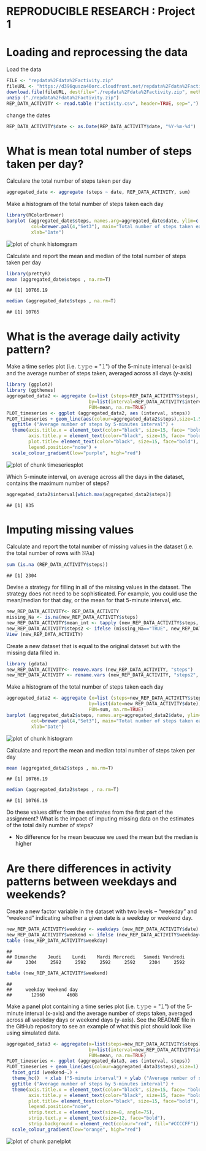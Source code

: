 REPRODUCIBLE RESEARCH : Project 1
========================================

# Loading and reprocessing the data

Load the data

```r
FILE <- "repdata%2Fdata%2Factivity.zip"
fileURL <- "https://d396qusza40orc.cloudfront.net/repdata%2Fdata%2Factivity.zip"
download.file(fileURL, destfile="./repdata%2Fdata%2Factivity.zip", method="curl")
unzip ("./repdata%2Fdata%2Factivity.zip")
REP_DATA_ACTIVITY <- read.table ("activity.csv", header=TRUE, sep=",")
```
                  
change the dates

```r
REP_DATA_ACTIVITY$date <- as.Date(REP_DATA_ACTIVITY$date, "%Y-%m-%d")
```

# What is mean total number of steps taken per day?

Calculare the total number of steps taken per day


```r
aggregated_date <- aggregate (steps ~ date, REP_DATA_ACTIVITY, sum)  
```

Make a histogram of the total number of steps taken each day


```r
library(RColorBrewer)
barplot (aggregated_date$steps, names.arg=aggregated_date$date, ylim=c (0,25000),
         col=brewer.pal(4,"Set3"), main="Total number of steps taken each day", ylab="Total number of steps",
         xlab="Date")
```

![plot of chunk histomgram](figure/histomgram-1.png) 

Calculate and report the mean and median of the total number of steps taken per day


```r
library(prettyR)
mean (aggregated_date$steps , na.rm=T)
```

```
## [1] 10766.19
```

```r
median (aggregated_date$steps , na.rm=T)
```

```
## [1] 10765
```

# What is the average daily activity pattern?

Make a time series plot (i.e. 𝚝𝚢𝚙𝚎 = "𝚕") of the 5-minute interval (x-axis) and the average number of steps taken, averaged across all days (y-axis)


```r
library (ggplot2)
library (ggthemes)
aggregated_data2 <- aggregate (x=list (steps=REP_DATA_ACTIVITY$steps),
                              by=list(interval=REP_DATA_ACTIVITY$interval), 
                              FUN=mean, na.rm=TRUE)
PLOT_timeseries <- ggplot (aggregated_data2, aes (interval, steps))
PLOT_timeseries + geom_line(aes(colour=aggregated_data2$steps),size=1.5) + theme_hc()  + xlab ("5-minute interval") + ylab ("Average number of steps") + 
  ggtitle ("Average number of steps by 5-minutes interval") +
  theme(axis.title.x = element_text(color="black", size=15, face= "bold"),
        axis.title.y = element_text(color="black", size=15, face= "bold"),
        plot.title= element_text(color="black", size=15, face="bold"),
        legend.position="none") +
  scale_colour_gradient(low="purple", high="red") 
```

![plot of chunk timeseriesplot](figure/timeseriesplot-1.png) 

Which 5-minute interval, on average across all the days in the dataset, contains the maximum number of steps?

```r
aggregated_data2$interval[which.max(aggregated_data2$steps)]
```

```
## [1] 835
```

# Imputing missing values

Calculate and report the total number of missing values in the dataset (i.e. the total number of rows with 𝙽𝙰s)

```r
sum (is.na (REP_DATA_ACTIVITY$steps))
```

```
## [1] 2304
```

Devise a strategy for filling in all of the missing values in the dataset. The strategy does not need to be sophisticated. For example, you could use the mean/median for that day, or the mean for that 5-minute interval, etc.


```r
new_REP_DATA_ACTIVITY<- REP_DATA_ACTIVITY
missing_Na <- is.na(new_REP_DATA_ACTIVITY$steps)
new_REP_DATA_ACTIVITY$mean_int <- tapply (new_REP_DATA_ACTIVITY$steps, new_REP_DATA_ACTIVITY$interval, mean, na.rm=TRUE, simplify=TRUE)
new_REP_DATA_ACTIVITY$steps2 <- ifelse (missing_Na=="TRUE", new_REP_DATA_ACTIVITY$mean_int, new_REP_DATA_ACTIVITY$steps)
View (new_REP_DATA_ACTIVITY)
```

Create a new dataset that is equal to the original dataset but with the missing data filled in.

```r
library (gdata)
new_REP_DATA_ACTIVITY<- remove.vars (new_REP_DATA_ACTIVITY, "steps")
new_REP_DATA_ACTIVITY <- rename.vars (new_REP_DATA_ACTIVITY, "steps2", "steps")
```

Make a histogram of the total number of steps taken each day  


```r
aggregated_data2 <- aggregate (x=list (steps=new_REP_DATA_ACTIVITY$steps),
                              by=list(date=new_REP_DATA_ACTIVITY$date), 
                              FUN=sum, na.rm=TRUE)
barplot (aggregated_data2$steps, names.arg=aggregated_data2$date, ylim=c (0,25000),
         col=brewer.pal(4,"Set3"), main="Total number of steps taken each day", ylab="Total number of steps",
         xlab="Date")
```

![plot of chunk histogram](figure/histogram-1.png) 

Calculate and report the mean and median total number of steps taken per day

```r
mean (aggregated_data2$steps , na.rm=T)
```

```
## [1] 10766.19
```

```r
median (aggregated_data2$steps , na.rm=T)
```

```
## [1] 10766.19
```

Do these values differ from the estimates from the first part of the assignment? What is the impact of imputing missing data on the estimates of the total daily number of steps?

- No difference for he mean beacuse we used the mean but the median is higher

# Are there differences in activity patterns between weekdays and weekends?

Create a new factor variable in the dataset with two levels – “weekday” and “weekend” indicating whether a given date is a weekday or weekend day.


```r
new_REP_DATA_ACTIVITY$weekday <- weekdays (new_REP_DATA_ACTIVITY$date)
new_REP_DATA_ACTIVITY$weekend <- ifelse (new_REP_DATA_ACTIVITY$weekday=="Samedi" | new_REP_DATA_ACTIVITY$weekday=="Dimanche", "Weekend day" ,"weekday")
table (new_REP_DATA_ACTIVITY$weekday)
```

```
## 
## Dimanche    Jeudi    Lundi    Mardi Mercredi   Samedi Vendredi 
##     2304     2592     2592     2592     2592     2304     2592
```

```r
table (new_REP_DATA_ACTIVITY$weekend)
```

```
## 
##     weekday Weekend day 
##       12960        4608
```

Make a panel plot containing a time series plot (i.e. 𝚝𝚢𝚙𝚎 = "𝚕") of the 5-minute interval (x-axis) and the average number of steps taken, averaged across all weekday days or weekend days (y-axis). See the README file in the GitHub repository to see an example of what this plot should look like using simulated data.


```r
aggregated_data3 <- aggregate(x=list(steps=new_REP_DATA_ACTIVITY$steps),
                              by=list(interval=new_REP_DATA_ACTIVITY$interval, weekend=new_REP_DATA_ACTIVITY$weekend), 
                              FUN=mean, na.rm=TRUE)
PLOT_timeseries <- ggplot (aggregated_data3, aes (interval, steps))                              
PLOT_timeseries + geom_line(aes(colour=aggregated_data3$steps),size=1)  +
  facet_grid (weekend~.) +
  theme_hc()  + xlab ("5-minute interval") + ylab ("Average number of steps") + 
  ggtitle ("Average number of steps by 5-minutes interval") +
  theme(axis.title.x = element_text(color="black", size=15, face= "bold"),
        axis.title.y = element_text(color="black", size=15, face= "bold"),
        plot.title= element_text(color="black", size=15, face="bold"),
        legend.position="none",
        strip.text.x = element_text(size=8, angle=75),
        strip.text.y = element_text(size=12, face="bold"),
        strip.background = element_rect(colour="red", fill="#CCCCFF")) +
  scale_colour_gradient(low="orange", high="red")
```

![plot of chunk panelplot](figure/panelplot-1.png) 

